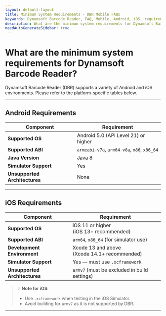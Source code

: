 ```yaml
---
layout: default-layout
title: Minimum System Requirements - DBR Mobile FAQs
keywords: Dynamsoft Barcode Reader, FAQ, Mobile, Android, iOS, requirements
description: What are the minimum system requirements for Dynamsoft Barcode Reader on Android and iOS?
needAutoGenerateSidebar: true
---
```


# What are the minimum system requirements for Dynamsoft Barcode Reader?

Dynamsoft Barcode Reader (DBR) supports a variety of Android and iOS environments. Please refer to the platform-specific tables below.

---

## Android Requirements

| **Component**                 | **Requirement**                             |
| ----------------------------- | ------------------------------------------- |
| **Supported OS**              | Android 5.0 (API Level 21) or higher        |
| **Supported ABI**             | `armeabi-v7a`, `arm64-v8a`, `x86`, `x86_64` |
| **Java Version**              | Java 8                                      |
| **Simulator Support**         | Yes                                         |
| **Unsupported Architectures** | None                                        |

---

## iOS Requirements

| **Component**                 | **Requirement**                                 |
| ----------------------------- | ----------------------------------------------- |
| **Supported OS**              | iOS 11 or higher<br>(iOS 13+ recommended)       |
| **Supported ABI**             | `arm64`, `x86_64` (for simulator use)           |
| **Development Environment**   | Xcode 13 and above<br>(Xcode 14.1+ recommended) |
| **Simulator Support**         | Yes — must use `.xcframework`                   |
| **Unsupported Architectures** | `armv7` (must be excluded in build settings)    |

> 💡 **Note for iOS**:
>
> - Use `.xcframework` when testing in the iOS Simulator.
> - Avoid building for `armv7` as it is not supported by DBR.

---
